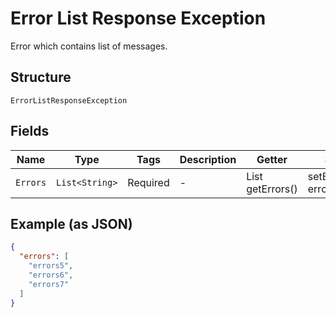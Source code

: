 
# Error List Response Exception

Error which contains list of messages.

## Structure

`ErrorListResponseException`

## Fields

| Name | Type | Tags | Description | Getter | Setter |
|  --- | --- | --- | --- | --- | --- |
| `Errors` | `List<String>` | Required | - | List<String> getErrors() | setErrors(List<String> errors) |

## Example (as JSON)

```json
{
  "errors": [
    "errors5",
    "errors6",
    "errors7"
  ]
}
```

